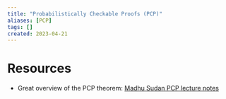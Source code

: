 ```yaml
---
title: "Probabilistically Checkable Proofs (PCP)"
aliases: [PCP]
tags: []
created: 2023-04-21
---
```


# Resources
- Great overview of the PCP theorem: [Madhu Sudan PCP lecture notes](http://people.csail.mit.edu/madhu/papers/2004/pcp-ias.pdf)